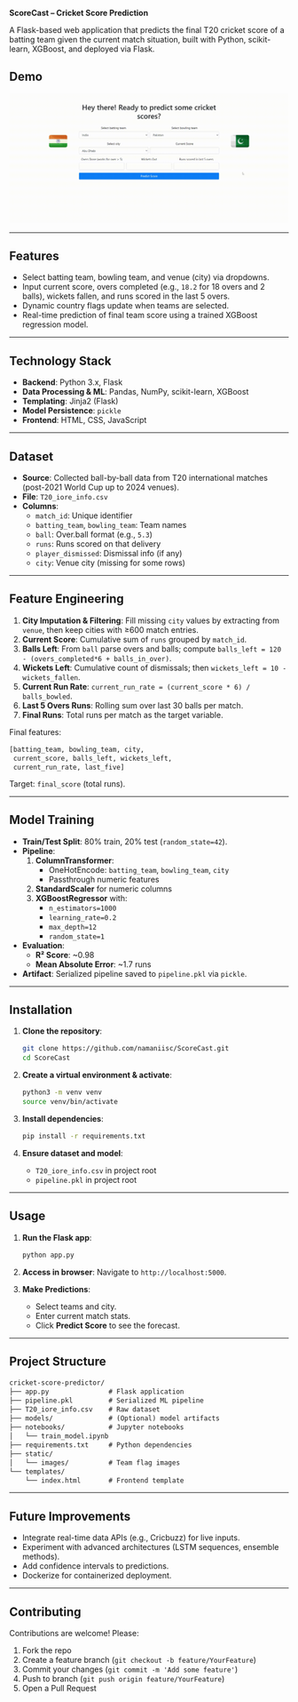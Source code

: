 **ScoreCast – Cricket Score Prediction**

A Flask-based web application that predicts the final T20 cricket score of a batting team given the current match situation, built with Python, scikit-learn, XGBoost, and deployed via Flask.

## Demo

![Demo](ScoreCast.gif)

---

## Features

- Select batting team, bowling team, and venue (city) via dropdowns.
- Input current score, overs completed (e.g., `18.2` for 18 overs and 2 balls), wickets fallen, and runs scored in the last 5 overs.
- Dynamic country flags update when teams are selected.
- Real-time prediction of final team score using a trained XGBoost regression model.

---

## Technology Stack

- **Backend**: Python 3.x, Flask
- **Data Processing & ML**: Pandas, NumPy, scikit-learn, XGBoost
- **Templating**: Jinja2 (Flask)
- **Model Persistence**: `pickle`
- **Frontend**: HTML, CSS, JavaScript

---

## Dataset

- **Source**: Collected ball-by-ball data from T20 international matches (post-2021 World Cup up to 2024 venues).
- **File**: `T20_iore_info.csv`
- **Columns**:
  - `match_id`: Unique identifier
  - `batting_team`, `bowling_team`: Team names
  - `ball`: Over.ball format (e.g., `5.3`)
  - `runs`: Runs scored on that delivery
  - `player_dismissed`: Dismissal info (if any)
  - `city`: Venue city (missing for some rows)

---

## Feature Engineering

1. **City Imputation & Filtering**: Fill missing `city` values by extracting from `venue`, then keep cities with ≥600 match entries.
2. **Current Score**: Cumulative sum of `runs` grouped by `match_id`.
3. **Balls Left**: From `ball` parse overs and balls; compute `balls_left = 120 - (overs_completed*6 + balls_in_over)`.
4. **Wickets Left**: Cumulative count of dismissals; then `wickets_left = 10 - wickets_fallen`.
5. **Current Run Rate**: `current_run_rate = (current_score * 6) / balls_bowled`.
6. **Last 5 Overs Runs**: Rolling sum over last 30 balls per match.
7. **Final Runs**: Total runs per match as the target variable.

Final features:
```
[batting_team, bowling_team, city,
 current_score, balls_left, wickets_left,
 current_run_rate, last_five]
```
Target: `final_score` (total runs).

---

## Model Training

- **Train/Test Split**: 80% train, 20% test (`random_state=42`).
- **Pipeline**:
  1. **ColumnTransformer**:
     - OneHotEncode: `batting_team`, `bowling_team`, `city`
     - Passthrough numeric features
  2. **StandardScaler** for numeric columns
  3. **XGBoostRegressor** with:
     - `n_estimators=1000`
     - `learning_rate=0.2`
     - `max_depth=12`
     - `random_state=1`
- **Evaluation**:
  - **R² Score**: ~0.98
  - **Mean Absolute Error**: ~1.7 runs
- **Artifact**: Serialized pipeline saved to `pipeline.pkl` via `pickle`.

---

## Installation

1. **Clone the repository**:
   ```bash
   git clone https://github.com/namaniisc/ScoreCast.git
   cd ScoreCast
   ```

2. **Create a virtual environment & activate**:
   ```bash
   python3 -m venv venv
   source venv/bin/activate
   ```

3. **Install dependencies**:
   ```bash
   pip install -r requirements.txt
   ```

4. **Ensure dataset and model**:
   - `T20_iore_info.csv` in project root
   - `pipeline.pkl` in project root

---

## Usage

1. **Run the Flask app**:
   ```bash
   python app.py
   ```

2. **Access in browser**:
   Navigate to `http://localhost:5000`.

3. **Make Predictions**:
   - Select teams and city.
   - Enter current match stats.
   - Click **Predict Score** to see the forecast.

---

## Project Structure

```
cricket-score-predictor/
├── app.py               # Flask application
├── pipeline.pkl         # Serialized ML pipeline
├── T20_iore_info.csv    # Raw dataset
├── models/              # (Optional) model artifacts
├── notebooks/           # Jupyter notebooks
│   └── train_model.ipynb
├── requirements.txt     # Python dependencies
├── static/
│   └── images/          # Team flag images
└── templates/
    └── index.html       # Frontend template
```

---

## Future Improvements

- Integrate real-time data APIs (e.g., Cricbuzz) for live inputs.
- Experiment with advanced architectures (LSTM sequences, ensemble methods).
- Add confidence intervals to predictions.
- Dockerize for containerized deployment.

---

## Contributing

Contributions are welcome! Please:
1. Fork the repo
2. Create a feature branch (`git checkout -b feature/YourFeature`)
3. Commit your changes (`git commit -m 'Add some feature'`)
4. Push to branch (`git push origin feature/YourFeature`)
5. Open a Pull Request



